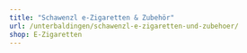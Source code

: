 ```yaml
---
title: "Schawenzl e-Zigaretten & Zubehör"
url: /unterbaldingen/schawenzl-e-zigaretten-und-zubehoer/
shop: E-Zigaretten
---
```

